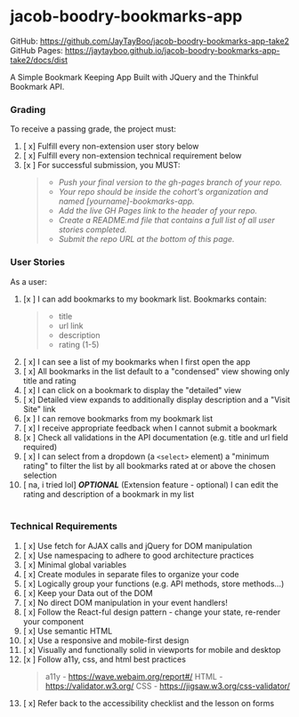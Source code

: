 # jacob-boodry-bookmarks-app

GitHub:
https://github.com/JayTayBoo/jacob-boodry-bookmarks-app-take2
GitHub Pages:
https://jaytayboo.github.io/jacob-boodry-bookmarks-app-take2/docs/dist

A Simple Bookmark Keeping App Built with JQuery and the Thinkful Bookmark API. 


### Grading
To receive a passing grade, the project must:
1. [ x] Fulfill every non-extension user story below
2. [ x] Fulfill every non-extension technical requirement below
3. [x ] For successful submission, you MUST:
    > - *Push your final version to the gh-pages branch of your repo.*  
    > - *Your repo should be inside the cohort's organization and named [yourname]-bookmarks-app.*  
    > - *Add the live GH Pages link to the header of your repo.*
    > - *Create a README.md file that contains a full list of all user stories completed.*
    > - *Submit the repo URL at the bottom of this page.*  
  
### User Stories
As a user:
​
1. [x ] I can add bookmarks to my bookmark list. Bookmarks contain:
    > - title
    > - url link
    > - description
    > - rating (1-5)
​
2. [ x] I can see a list of my bookmarks when I first open the app
​
3. [ x] All bookmarks in the list default to a "condensed" view showing only title and rating
​
4. [ x] I can click on a bookmark to display the "detailed" view
​
5. [ x] Detailed view expands to additionally display description and a "Visit Site" link
​
6. [x ] I can remove bookmarks from my bookmark list
​
7. [ x] I receive appropriate feedback when I cannot submit a bookmark
​
8. [x ] Check all validations in the API documentation (e.g. title and url field required)
​
9. [ x] I can select from a dropdown (a `<select>` element) a "minimum rating" to filter the list by all bookmarks rated at or above the chosen selection
​
10. [ na, i tried lol] ***OPTIONAL*** (Extension feature - optional) I can edit the rating and description of a bookmark in my list  
​
### Technical Requirements
1. [ x] Use fetch for AJAX calls and jQuery for DOM manipulation
​
2. [ x] Use namespacing to adhere to good architecture practices
​
3. [ x] Minimal global variables
​
4. [ x] Create modules in separate files to organize your code
​
5. [ x] Logically group your functions (e.g. API methods, store methods...)
​
6. [ x] Keep your Data out of the DOM
​
7. [ x] No direct DOM manipulation in your event handlers!
​
8. [ x] Follow the React-ful design pattern - change your state, re-render your component
​
9. [ x] Use semantic HTML
​
10. [ x] Use a responsive and mobile-first design
​
11. [ x] Visually and functionally solid in viewports for mobile and desktop
​
12. [x ] Follow a11y, css, and html best practices
    > a11y - https://wave.webaim.org/report#/
    > HTML - https://validator.w3.org/
    > CSS - https://jigsaw.w3.org/css-validator/
​
13. [ x] Refer back to the accessibility checklist and the lesson on forms
